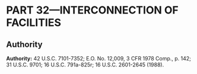 # PART 32—INTERCONNECTION OF FACILITIES


## Authority

**Authority:** 42 U.S.C. 7101-7352; E.O. No. 12,009, 3 CFR 1978 Comp., p. 142; 31 U.S.C. 9701; 16 U.S.C. 791a-825r; 16 U.S.C. 2601-2645 (1988).



